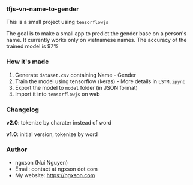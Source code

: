 ### tfjs-vn-name-to-gender

This is a small project using `tensorflowjs`

The goal is to make a small app to predict the gender base on a person's name. It currently works only on vietnamese names. The accuracy of the trained model is 97%

### How it's made

1. Generate `dataset.csv` containing Name - Gender
2. Train the model using tensorflow (keras) - More details in `LSTM.ipynb`
3. Export the model to `model` folder (in JSON format)
4. Import it into `tensorflowjs` on web

### Changelog

**v2.0**: tokenize by charater instead of word

**v1.0**: initial version, tokenize by word

### Author

* ngxson (Nui Nguyen)
* Email: contact at ngxson dot com
* My website: https://ngxson.com
